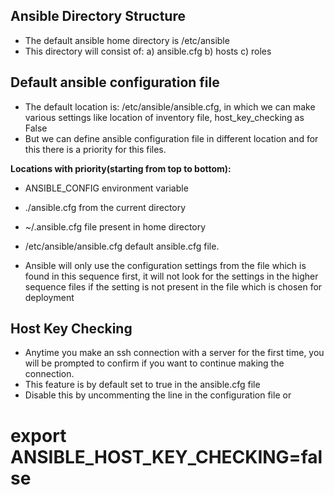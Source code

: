 ## **Ansible Directory Structure**

- The default ansible home directory is /etc/ansible
- This directory will consist of:
a) ansible.cfg
b) hosts
c) roles

## **Default ansible configuration file**
- The default location is: /etc/ansible/ansible.cfg,
 in which we can make various settings like location of inventory file, host_key_checking as False
- But we can define ansible configuration file in different location
and for this there is a priority for this files.

**Locations with priority(starting from top to bottom):**
  - ANSIBLE_CONFIG environment variable
  - ./ansible.cfg from the current directory
  - ~/.ansible.cfg file present in home directory
  - /etc/ansible/ansible.cfg default ansible.cfg file.

- Ansible will only use the configuration settings from the file
which is found in this sequence first, it will not look for the settings
in the higher sequence files if the setting is not present in the file
which is chosen for deployment

## **Host Key Checking**

- Anytime you make an ssh connection with a server for the
first time, you will be prompted to confirm if you want to
continue making the connection.
- This feature is by default set to true in the ansible.cfg file
- Disable this by uncommenting the line in the configuration
file
   or

#   export ANSIBLE_HOST_KEY_CHECKING=false
